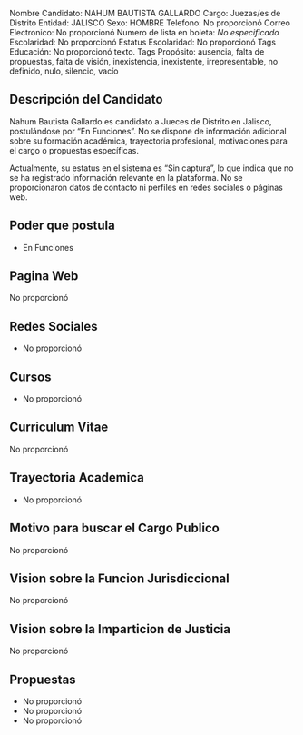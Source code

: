 Nombre Candidato: NAHUM BAUTISTA GALLARDO
Cargo: Juezas/es de Distrito
Entidad: JALISCO
Sexo: HOMBRE
Telefono: No proporcionó
Correo Electronico: No proporcionó
Numero de lista en boleta: *No especificado*
Escolaridad: No proporcionó
Estatus Escolaridad: No proporcionó
Tags Educación: No proporcionó texto.
Tags Propósito: ausencia, falta de propuestas, falta de visión, inexistencia, inexistente, irrepresentable, no definido, nulo, silencio, vacío


## Descripción del Candidato 

Nahum Bautista Gallardo es candidato a Jueces de Distrito en Jalisco, postulándose por “En Funciones”. No se dispone de información adicional sobre su formación académica, trayectoria profesional, motivaciones para el cargo o propuestas específicas.

Actualmente, su estatus en el sistema es “Sin captura”, lo que indica que no se ha registrado información relevante en la plataforma. No se proporcionaron datos de contacto ni perfiles en redes sociales o páginas web.


## Poder que postula

- En Funciones


## Pagina Web

No proporcionó


## Redes Sociales

- No proporcionó


## Cursos

- No proporcionó


## Curriculum Vitae

No proporcionó


## Trayectoria Academica

- No proporcionó


## Motivo para buscar el Cargo Publico

No proporcionó


## Vision sobre la Funcion Jurisdiccional

No proporcionó


## Vision sobre la Imparticion de Justicia

No proporcionó


## Propuestas

- No proporcionó
- No proporcionó
- No proporcionó

